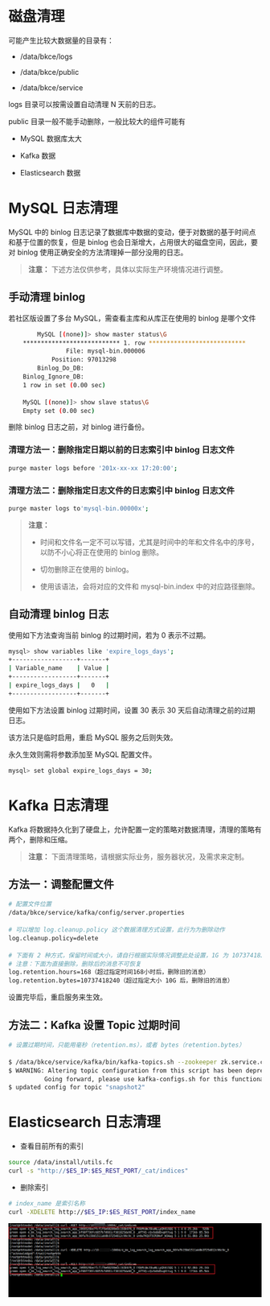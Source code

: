 # 磁盘清理

可能产生比较大数据量的目录有：

- /data/bkce/logs

- /data/bkce/public

- /data/bkce/service

logs 目录可以按需设置自动清理 N 天前的日志。

public 目录一般不能手动删除，一般比较大的组件可能有

- MySQL 数据库太大

- Kafka 数据

- Elasticsearch 数据

# MySQL 日志清理

MySQL 中的 binlog 日志记录了数据库中数据的变动，便于对数据的基于时间点和基于位置的恢复，但是 binlog 也会日渐增大，占用很大的磁盘空间，因此，要对 binlog 使用正确安全的方法清理掉一部分没用的日志。

> **注意：** 下述方法仅供参考，具体以实际生产环境情况进行调整。

## 手动清理 binlog

若社区版设置了多台 MySQL，需查看主库和从库正在使用的 binlog 是哪个文件

```bash
        MySQL [(none)]> show master status\G
    *************************** 1. row ***************************
                File: mysql-bin.000006
            Position: 97013298
        Binlog_Do_DB:
    Binlog_Ignore_DB:
    1 row in set (0.00 sec)

    MySQL [(none)]> show slave status\G
    Empty set (0.00 sec)
```

删除 binlog 日志之前，对 binlog 进行备份。

### 清理方法一：删除指定日期以前的日志索引中 binlog 日志文件

```bash
purge master logs before '201x-xx-xx 17:20:00';
```

### 清理方法二：删除指定日志文件的日志索引中 binlog 日志文件

```bash
purge master logs to'mysql-bin.00000x';
```

> **注意：**
>
> - 时间和文件名一定不可以写错，尤其是时间中的年和文件名中的序号，以防不小心将正在使用的 binlog 删除。
>
> - 切勿删除正在使用的 binlog。
>
> - 使用该语法，会将对应的文件和 mysql-bin.index 中的对应路径删除。

## 自动清理 binlog 日志

使用如下方法查询当前 binlog 的过期时间，若为 0 表示不过期。

```bash
mysql> show variables like 'expire_logs_days';
+------------------+-------+
| Variable_name    | Value |
+------------------+-------+
| expire_logs_days |   0   |
+------------------+-------+
```

使用如下方法设置 binlog 过期时间，设置 30 表示 30 天后自动清理之前的过期日志。

该方法只是临时启用，重启 MySQL 服务之后则失效。

永久生效则需将参数添加至 MySQL 配置文件。

```bash
mysql> set global expire_logs_days = 30;
```

# Kafka 日志清理

Kafka 将数据持久化到了硬盘上，允许配置一定的策略对数据清理，清理的策略有两个，删除和压缩。

> **注意：** 下面清理策略，请根据实际业务，服务器状况，及需求来定制。

## 方法一：调整配置文件

```bash
# 配置文件位置
/data/bkce/service/kafka/config/server.properties

# 可以增加 log.cleanup.policy 这个数据清理方式设置，此行为为删除动作
log.cleanup.policy=delete

# 下面有 2 种方式，保留时间或大小，请自行根据实际情况调整此处设置，1G 为 1073741824 。具体保留大小根据实际情况设置
# 注意：下面为直接删除，删除后的消息不可恢复
log.retention.hours=168（超过指定时间168小时后，删除旧的消息）
log.retention.bytes=10737418240（超过指定大小 10G 后，删除旧的消息）

```
设置完毕后，重启服务来生效。

## 方法二：Kafka 设置 Topic 过期时间

```bash
# 设置过期时间，只能用毫秒（retention.ms），或者 bytes（retention.bytes）

$ /data/bkce/service/kafka/bin/kafka-topics.sh --zookeeper zk.service.consul:2181/common_kafka --topic snapshot2 --alter --config retention.ms=17280000
$ WARNING: Altering topic configuration from this script has been deprecated and may be removed in future releases.
          Going forward, please use kafka-configs.sh for this functionality
$ updated config for topic "snapshot2"
```

# Elasticsearch 日志清理

- 查看目前所有的索引

```bash
source /data/install/utils.fc
curl -s "http://$ES_IP:$ES_REST_PORT/_cat/indices"
```

- 删除索引

```bash
# index_name 是索引名称
curl -XDELETE http://$ES_IP:$ES_REST_PORT/index_name
```

![es索引](../../assets/bk_search_log.png)
